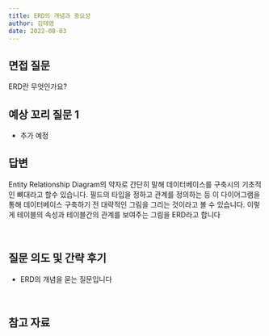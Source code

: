 ```yaml
---
title: ERD의 개념과 중요성
author: 김태영
date: 2022-08-03
---
```


## 면접 질문

ERD란 무엇인가요?
<br />

## 예상 꼬리 질문 1

- 추가 예정

## 답변

Entity Relationship Diagram의 약자로 간단히 말해 데이터베이스를 구축시의 기초적인 뼈대라고 할수 있습니다.
필드의 타입을 정하고 관계를 정의하는 등 이 다이어그램을 통해 데이터베이스 구축하기 전 대략적인 그림을 그리는 것이라고 볼 수 있습니다.
이렇게 테이블의 속성과 테이블간의 관계를 보여주는 그림을 ERD라고 합니다

 <br />

## 질문 의도 및 간략 후기

- ERD의 개념을 묻는 질문입니다

<br />

## 참고 자료
